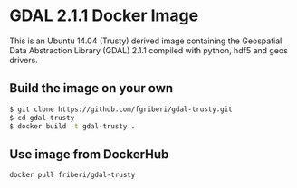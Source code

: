 # GDAL 2.1.1 Docker Image

This is an Ubuntu 14.04 (Trusty) derived image containing the Geospatial Data Abstraction Library (GDAL) 2.1.1 compiled with python, hdf5 and geos drivers.

## Build the image on your own
```bash
$ git clone https://github.com/fgriberi/gdal-trusty.git
$ cd gdal-trusty
$ docker build -t gdal-trusty .
```

## Use image from DockerHub
```bash
docker pull friberi/gdal-trusty
```
